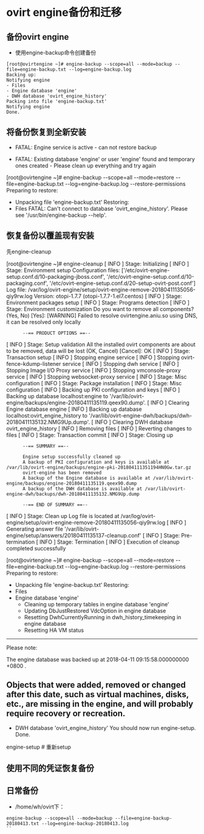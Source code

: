 # ovirt engine备份和迁移

## 备份ovirt engine

- 使用engine-backup命令创建备份

```
[root@ovirtengine ~]# engine-backup --scope=all --mode=backup --file=engine-backup.txt --log=engine-backup.log
Backing up:
Notifying engine
- Files
- Engine database 'engine'
- DWH database 'ovirt_engine_history'
Packing into file 'engine-backup.txt'
Notifying engine
Done.
```

## 将备份恢复到全新安装

- FATAL: Engine service is active - can not restore backup

- FATAL: Existing database 'engine' or user 'engine' found and temporary ones created - Please clean up everything and try again


[root@ovirtengine ~]# engine-backup --scope=all --mode=restore --file=engine-backup.txt --log=engine-backup.log --restore-permissions               
Preparing to restore:
- Unpacking file 'engine-backup.txt'
Restoring:
- Files
FATAL: Can't connect to database 'ovirt_engine_history'. Please see '/usr/bin/engine-backup --help'.


## 恢复备份以覆盖现有安装

先engine-cleanup

[root@ovirtengine ~]# engine-cleanup
[ INFO  ] Stage: Initializing
[ INFO  ] Stage: Environment setup
          Configuration files: ['/etc/ovirt-engine-setup.conf.d/10-packaging-jboss.conf', '/etc/ovirt-engine-setup.conf.d/10-packaging.conf', '/etc/ovirt-engine-setup.conf.d/20-setup-ovirt-post.conf']
          Log file: /var/log/ovirt-engine/setup/ovirt-engine-remove-20180411135056-qiy9rw.log
          Version: otopi-1.7.7 (otopi-1.7.7-1.el7.centos)
[ INFO  ] Stage: Environment packages setup
[ INFO  ] Stage: Programs detection
[ INFO  ] Stage: Environment customization
          Do you want to remove all components? (Yes, No) [Yes]: 
[WARNING] Failed to resolve ovirtengine.aniu.so using DNS, it can be resolved only locally
         
          --== PRODUCT OPTIONS ==--
         
[ INFO  ] Stage: Setup validation
          All the installed ovirt components are about to be removed, data will be lost (OK, Cancel) [Cancel]: OK
[ INFO  ] Stage: Transaction setup
[ INFO  ] Stopping engine service
[ INFO  ] Stopping ovirt-fence-kdump-listener service
[ INFO  ] Stopping dwh service
[ INFO  ] Stopping Image I/O Proxy service
[ INFO  ] Stopping vmconsole-proxy service
[ INFO  ] Stopping websocket-proxy service
[ INFO  ] Stage: Misc configuration
[ INFO  ] Stage: Package installation
[ INFO  ] Stage: Misc configuration
[ INFO  ] Backing up PKI configuration and keys
[ INFO  ] Backing up database localhost:engine to '/var/lib/ovirt-engine/backups/engine-20180411135119.qeex90.dump'.
[ INFO  ] Clearing Engine database engine
[ INFO  ] Backing up database localhost:ovirt_engine_history to '/var/lib/ovirt-engine-dwh/backups/dwh-20180411135132.NMG9Up.dump'.
[ INFO  ] Clearing DWH database ovirt_engine_history
[ INFO  ] Removing files
[ INFO  ] Reverting changes to files
[ INFO  ] Stage: Transaction commit
[ INFO  ] Stage: Closing up
         
          --== SUMMARY ==--
         
          Engine setup successfully cleaned up
          A backup of PKI configuration and keys is available at /var/lib/ovirt-engine/backups/engine-pki-201804111351194HN0Gw.tar.gz
          ovirt-engine has been removed
          A backup of the Engine database is available at /var/lib/ovirt-engine/backups/engine-20180411135119.qeex90.dump
          A backup of the DWH database is available at /var/lib/ovirt-engine-dwh/backups/dwh-20180411135132.NMG9Up.dump
         
          --== END OF SUMMARY ==--
         
[ INFO  ] Stage: Clean up
          Log file is located at /var/log/ovirt-engine/setup/ovirt-engine-remove-20180411135056-qiy9rw.log
[ INFO  ] Generating answer file '/var/lib/ovirt-engine/setup/answers/20180411135137-cleanup.conf'
[ INFO  ] Stage: Pre-termination
[ INFO  ] Stage: Termination
[ INFO  ] Execution of cleanup completed successfully


[root@ovirtengine ~]# engine-backup --scope=all --mode=restore --file=engine-backup.txt --log=engine-backup.log --restore-permissions
Preparing to restore:
- Unpacking file 'engine-backup.txt'
Restoring:
- Files
- Engine database 'engine'
  - Cleaning up temporary tables in engine database 'engine'
  - Updating DbJustRestored VdcOption in engine database
  - Resetting DwhCurrentlyRunning in dwh_history_timekeeping in engine database
  - Resetting HA VM status
------------------------------------------------------------------------------
Please note:

The engine database was backed up at 2018-04-11 09:15:58.000000000 +0800 .

Objects that were added, removed or changed after this date, such as virtual
machines, disks, etc., are missing in the engine, and will probably require
recovery or recreation.
------------------------------------------------------------------------------
- DWH database 'ovirt_engine_history'
You should now run engine-setup.
Done.

engine-setup # 重新setup


## 使用不同的凭证恢复备份

## 日常备份

- /home/wh/ovirt下：

```
engine-backup --scope=all --mode=backup --file=engine-backup-20180413.txt --log=engine-backup-20180413.log
``